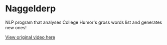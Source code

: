 # Naggelderp
NLP program that analyses College Humor's gross words list and generates new ones! 

[View original video here](https://www.youtube.com/watch?v=hDjJ4Y4uSTk "The Grossest Words Ever")